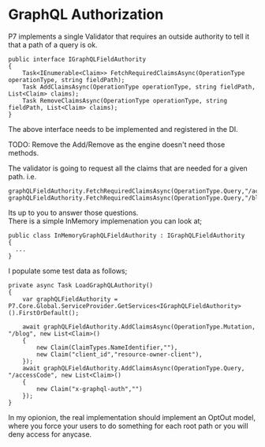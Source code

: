 # GraphQL Authorization

P7 implements a single Validator that requires an outside authority to tell it that a path of a query is ok.
```
public interface IGraphQLFieldAuthority
{
    Task<IEnumerable<Claim>> FetchRequiredClaimsAsync(OperationType operationType, string fieldPath);
    Task AddClaimsAsync(OperationType operationType, string fieldPath, List<Claim> claims);
    Task RemoveClaimsAsync(OperationType operationType, string fieldPath, List<Claim> claims);
}
```

The above interface needs to be implemented and registered in the DI. 

TODO: Remove the Add/Remove as the engine doesn't need those methods.

The validator is going to request all the claims that are needed for a given path.
i.e.
```
graphQLFieldAuthority.FetchRequiredClaimsAsync(OperationType.Query,"/accessCode");
graphQLFieldAuthority.FetchRequiredClaimsAsync(OperationType.Query,"/blog/tenantId");

```

Its up to you to answer those questions.  
There is a simple InMemory implemenation you can look at;
```
public class InMemoryGraphQLFieldAuthority : IGraphQLFieldAuthority
{
  ...
}
```
I populate some test data as follows;
```
private async Task LoadGraphQLAuthority()
{
    var graphQLFieldAuthority = P7.Core.Global.ServiceProvider.GetServices<IGraphQLFieldAuthority>().FirstOrDefault();

    await graphQLFieldAuthority.AddClaimsAsync(OperationType.Mutation, "/blog", new List<Claim>()
    {
        new Claim(ClaimTypes.NameIdentifier,""),
        new Claim("client_id","resource-owner-client"),
    });
    await graphQLFieldAuthority.AddClaimsAsync(OperationType.Query, "/accessCode", new List<Claim>()
    {
        new Claim("x-graphql-auth","")
    });
}
```

In my opionion, the real implementation should implement an OptOut model, where you force your users to do something for each root path or you will deny access for anycase.
